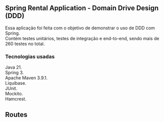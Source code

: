 ## Spring Rental Application - Domain Drive Design (DDD)

Essa aplicação foi feita com o objetivo de demonstrar o uso de DDD com Spring.
<br> Contém testes unitários, testes de integração e end-to-end, sendo mais de 260 testes no total.

### Tecnologias usadas 
Java 21. <br>
Spring 3. <br>
Apache Maven 3.9.1. <br>
Liquibase. <br>
JUnit. <br>
Mockito. <br>
Hamcrest. <br>

## Routes




